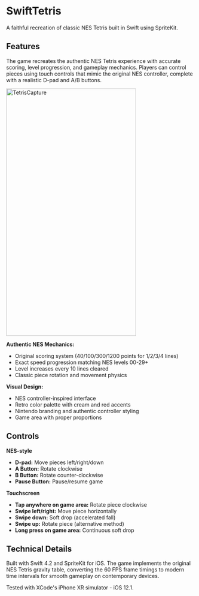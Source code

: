 # SwiftTetris

A faithful recreation of classic NES Tetris built in Swift using SpriteKit.

## Features

The game recreates the authentic NES Tetris experience with accurate scoring, level progression, and gameplay mechanics. Players can control pieces using touch controls that mimic the original NES controller, complete with a realistic D-pad and A/B buttons.

<img width="347" height="660" alt="TetrisCapture" src="https://github.com/user-attachments/assets/cd710ec4-6bc0-49e9-b58c-0865db38de9e" />

**Authentic NES Mechanics:**
- Original scoring system (40/100/300/1200 points for 1/2/3/4 lines)
- Exact speed progression matching NES levels 00-29+
- Level increases every 10 lines cleared
- Classic piece rotation and movement physics

**Visual Design:**
- NES controller-inspired interface
- Retro color palette with cream and red accents
- Nintendo branding and authentic controller styling
- Game area with proper proportions

## Controls

**NES-style**
- **D-pad:** Move pieces left/right/down
- **A Button:** Rotate clockwise  
- **B Button:** Rotate counter-clockwise
- **Pause Button:** Pause/resume game

**Touchscreen**
- **Tap anywhere on game area:** Rotate piece clockwise
- **Swipe left/right:** Move piece horizontally
- **Swipe down:** Soft drop (accelerated fall)
- **Swipe up:** Rotate piece (alternative method)
- **Long press on game area:** Continuous soft drop


## Technical Details

Built with Swift 4.2 and SpriteKit for iOS. The game implements the original NES Tetris gravity table, converting the 60 FPS frame timings to modern time intervals for smooth gameplay on contemporary devices.

Tested with XCode's iPhone XR simulator - iOS 12.1.
